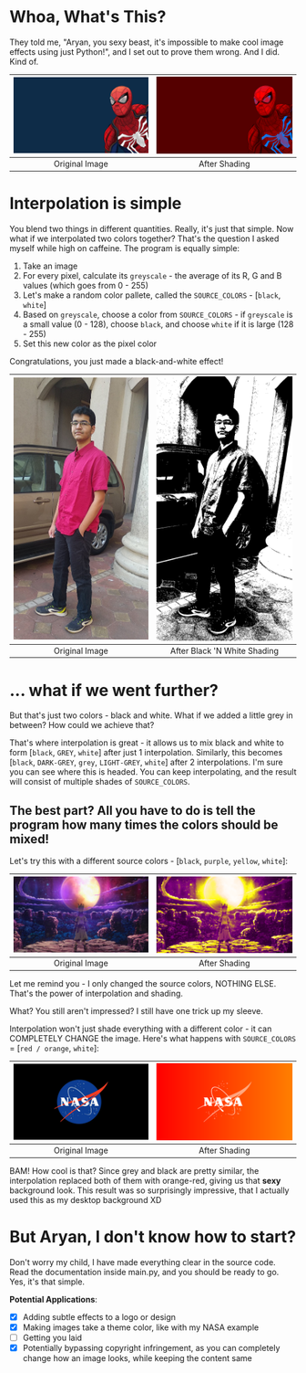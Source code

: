 # Whoa, What's This?

They told me, "Aryan, you sexy beast, it's impossible to make cool image effects using just Python!", and I set out to prove them wrong. And I did. Kind of.

[![Spider-Man (Original)][1]][1]|[![Spider-Man (After Shading)][2]][2]
:----:|:------:
Original Image|After Shading

# Interpolation is simple

You blend two things in different quantities. Really, it's just that simple. Now what if we interpolated two colors together? That's the question I asked myself while high on caffeine. The program is equally simple: 

1. Take an image
2. For every pixel, calculate its `greyscale` - the average of its R, G and B values (which goes from 0 - 255)
3. Let's make a random color pallete, called the `SOURCE_COLORS` - [`black`, `white`]
4. Based on `greyscale`, choose a color from `SOURCE_COLORS` - if `greyscale` is a small value (0 - 128), choose `black`, and choose `white` if it is large (128 - 255)
5. Set this new color as the pixel color

Congratulations, you just made a black-and-white effect!

[![Pingle (Original)][3]][3]|[![Pingle (After Shading)][4]][4]
:----:|:------:
Original Image|After Black 'N White Shading

# ... what if we went further?

But that's just two colors - black and white. What if we added a little grey in between? How could we achieve that?

That's where interpolation is great - it allows us to mix black and white to form [`black`, `GREY`, `white`] after just 1 interpolation. Similarly, this becomes [`black`, `DARK-GREY`, `grey`, `LIGHT-GREY`, `white`] after 2 interpolations. I'm sure you can see where this is headed. You can keep interpolating, and the result will consist of multiple shades of `SOURCE_COLORS`.

## The best part? All you have to do is tell the program how many times the colors should be mixed!

Let's try this with a different source colors - [`black`, `purple`, `yellow`, `white`]:

[![Dr. Stone (Original)][5]][5]|[![Dr. Stone (After Shading)][6]][6]
:----:|:------:
Original Image|After Shading

Let me remind you - I only changed the source colors, NOTHING ELSE. That's the power of interpolation and shading.

What? You still aren't impressed? I still have one trick up my sleeve.

Interpolation won't just shade everything with a different color - it can COMPLETELY CHANGE the image. Here's what happens with `SOURCE_COLORS` = [`red / orange`, `white`]:

[![NASA (Original)][7]][7]|[![NASA (After Shading)][8]][8]
:----:|:------:
Original Image|After Shading

BAM! How cool is that? Since grey and black are pretty similar, the interpolation replaced both of them with orange-red, giving us that **sexy** background look. This result was so surprisingly impressive, that I actually used this as my desktop background XD

# But Aryan, I don't know how to start?

Don't worry my child, I have made everything clear in the source code. Read the documentation inside main.py, and you should be ready to go. Yes, it's that simple.

**Potential Applications**:

 - [x] Adding subtle effects to a logo or design
 - [x] Making images take a theme color, like with my NASA example
 - [ ] Getting you laid
 - [x] Potentially bypassing copyright infringement, as you can completely change how an image looks, while keeping the content same

  [1]: Images/Spider-Man.jpg
  [2]: Generated/Spider-Man.png
  [3]: Images/Pingle.jpg
  [4]: Generated/Pingle.png
  [5]: Images/Dr.%20Stone.jpg
  [6]: Generated/Purple%20Stone.png
  [7]: Images/NASA.jpg
  [8]: Generated/NASA.png